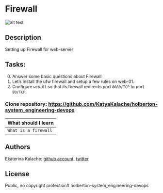 # Firewall
![alt text](https://s3.amazonaws.com/intranet-projects-files/holbertonschool-sysadmin_devops/155/holbertonschool-firewall.gif)
## Description
Setting up Firewall for web-server
## Tasks:
0. Answer some basic questions about Firewall
1. Let’s install the ufw firewall and setup a few rules on web-01.
2. Configure `web-01` so that its firewall redirects port `8080/TCP` to port `80/TCP`.
### __Clone repository:__ https://github.com/KatyaKalache/holberton-system_engineering-devops

|What should I learn  |
| ---------------- |
|    `What is a firewall`   |

## Authors

Ekaterina Kalache: [github account](https://github.com/KatyaKalache), [twitter](https://twitter.com/KatyaKalache)

## License
Public, no copyright protection# holberton-system_engineering-devops

